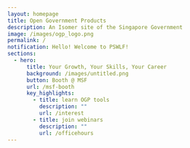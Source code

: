 ```yaml
---
layout: homepage
title: Open Government Products
description: An Isomer site of the Singapore Government
image: /images/ogp_logo.png
permalink: /
notification: Hello! Welcome to PSWLF!
sections:
  - hero:
      title: Your Growth, Your Skills, Your Career
      background: /images/untitled.png
      button: Booth @ MSF
      url: /msf-booth
      key_highlights:
        - title: learn OGP tools
          description: ""
          url: /interest
        - title: join webinars
          description: ""
          url: /officehours
---
```

